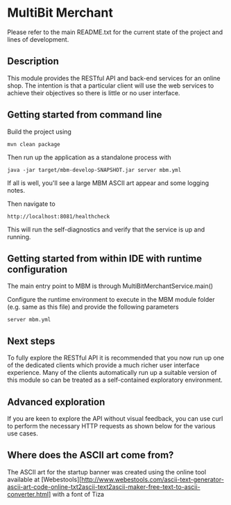 # MultiBit Merchant

Please refer to the main README.txt for the current state of the project and lines of development.

## Description

This module provides the RESTful API and back-end services for an online shop.
The intention is that a particular client will use the web services to achieve
their objectives so there is little or no user interface.

## Getting started from command line

Build the project using

    mvn clean package

Then run up the application as a standalone process with

    java -jar target/mbm-develop-SNAPSHOT.jar server mbm.yml

If all is well, you'll see a large MBM ASCII art appear and some logging notes.

Then navigate to

    http://localhost:8081/healthcheck

This will run the self-diagnostics and verify that the service is up and running.

## Getting started from within IDE with runtime configuration

The main entry point to MBM is through MultiBitMerchantService.main()

Configure the runtime environment to execute in the MBM module folder (e.g. same as this file)
and provide the following parameters

    server mbm.yml

## Next steps

To fully explore the RESTful API it is recommended that you now run up one of the dedicated clients
which provide a much richer user interface experience. Many of the clients automatically run up a
suitable version of this module so can be treated as a self-contained exploratory environment.

## Advanced exploration

If you are keen to explore the API without visual feedback, you can use curl to perform the necessary HTTP requests as
shown below for the various use cases.

## Where does the ASCII art come from?

The ASCII art for the startup banner was created using the online tool available at
[Webestools][http://www.webestools.com/ascii-text-generator-ascii-art-code-online-txt2ascii-text2ascii-maker-free-text-to-ascii-converter.html]
with a font of Tiza